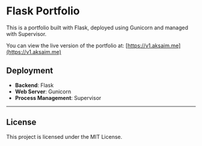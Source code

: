 # Flask Portfolio

This is a portfolio built with Flask, deployed using Gunicorn and managed with Supervisor.

You can view the live version of the portfolio at: [https://v1.aksaim.me](https://v1.aksaim.me)

## Deployment

- **Backend**: Flask
- **Web Server**: Gunicorn
- **Process Management**: Supervisor

---

## License

This project is licensed under the MIT License.

